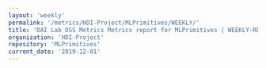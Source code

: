 ```yaml
---
layout: 'weekly'
permalink: '/metrics/HDI-Project/MLPrimitives/WEEKLY/'
title: 'DAI Lab OSS Metrics Metrics report for MLPrimitives | WEEKLY-REPORT-2019-12-01'
organization: 'HDI-Project'
repository: 'MLPrimitives'
current_date: '2019-12-01'
---
```

